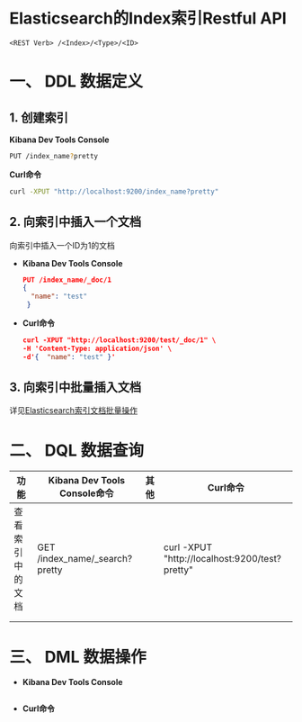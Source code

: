 # Elasticsearch的Index索引Restful API 

`<REST Verb> /<Index>/<Type>/<ID>`

# 一、 **DDL 数据定义** 

## 1.  创建索引

**Kibana Dev Tools Console**

```bash
PUT /index_name?pretty
```

  **Curl命令**

```bash
curl -XPUT "http://localhost:9200/index_name?pretty"
```

## 2. 向索引中插入一个文档

向索引中插入一个ID为1的文档

- **Kibana Dev Tools Console**

  ```json
  PUT /index_name/_doc/1 
  {
    "name": "test"
   } 
  ```

- **Curl命令**

  ```json
  curl -XPUT "http://localhost:9200/test/_doc/1" \
  -H 'Content-Type: application/json' \
  -d'{  "name": "test" }'
  ```

## 3. 向索引中批量插入文档

详见[Elasticsearch索引文档批量操作](../origin/elasticsearch-bulk-api.md)

# 二、 **DQL 数据查询** 

| 功能             | Kibana Dev Tools Console命令   | 其他 | Curl命令                                       |
| ---------------- | ------------------------------ | ---- | ---------------------------------------------- |
| 查看索引中的文档 | GET /index_name/_search?pretty |      | curl -XPUT "http://localhost:9200/test?pretty" |
|                  |                                |      |                                                |
|                  |                                |      |                                                |

# 三、 **DML 数据操作** 





- **Kibana Dev Tools Console**

  ```json
  
  ```

- **Curl命令**

  ```json
  
  ```

  

